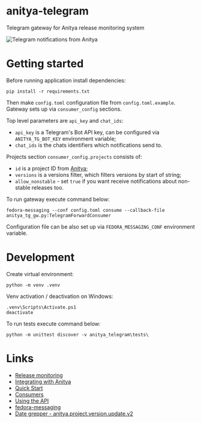 # anitya-telegram

Telegram gateway for Anitya release monitoring system

![Telegram notifications from Anitya](doc/example.png)

# Getting started

Before running application install dependencies:
```
pip install -r requirements.txt
```

Then make `config.toml` configuration file from `config.toml.example`. Gateway sets up via `consumer_config` sections.

Top level parameters are `api_key` and `chat_ids`:
  * `api_key` is a Telegram's Bot API key, can be configured via `ANITYA_TG_BOT_KEY` environment variable;
  * `chat_ids` is the chats identifiers which notifications send to.

Projects section `consumer_config.projects` consists of:
  * `id` is a project ID from [Anitya](https://release-monitoring.org);
  * `versions` is a versions filter, which filters versions by start of string;
  * `allow_nonstable` - set `true` if you want receive notifications about non-stable releases too.

To run gateway execute command below:
```
fedora-messaging --conf config.toml consume --callback-file anitya_tg_gw.py:TelegramForwardConsumer
```
Configuration file can be also set up via `FEDORA_MESSAGING_CONF` environment variable.

# Development

Create virtual environment:
```
python -m venv .venv
```

Venv activation / deactivation on Windows:
```
.venv\Scripts\Activate.ps1
deactivate
```

To run tests execute command below:
```
python -m unittest discover -v anitya_telegram\tests\
```

# Links

* [Release monitoring](https://release-monitoring.org)
* [Integrating with Anitya](https://release-monitoring.org/static/docs/integrating-with-anitya.html)
* [Quick Start](https://fedora-messaging.readthedocs.io/en/latest/user-guide/quick-start.html)
* [Consumers](https://fedora-messaging.readthedocs.io/en/latest/user-guide/consuming.html)
* [Using the API](https://fedora-messaging.readthedocs.io/en/latest/tutorial/usage.html)
* [fedora-messaging](https://fedora-messaging.readthedocs.io/en/latest/user-guide/cli/fedora-messaging.html)
* [Date grepper - anitya.project.version.update.v2](https://apps.fedoraproject.org/datagrepper/v2/search?topic=org.release-monitoring.prod.anitya.project.version.update.v2)
